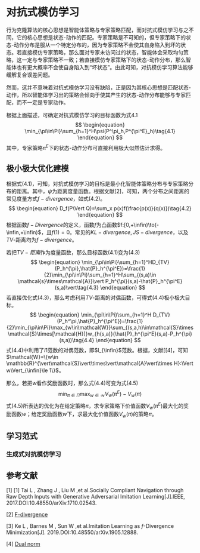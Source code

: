 # 对抗式模仿学习

行为克隆算法的核心思想是智能体策略与专家策略匹配，而对抗式模仿学习与之不同，它的核心思想是状态-动作的匹配。专家策略是不可知的，但专家策略下的状态-动作分布是服从一个特定分布的，因为专家策略不会使其自身陷入到坏的状态。若直接模仿专家策略，那么面对专家未访问过的状态，智能体会采取均匀策略，这一定与专家策略不一致；若直接模仿专家策略下的状态-动作分布，那么智能体也有更大概率不会使自身陷入到“坏状态”。由此可知，对抗模仿学习算法能够缓解复合误差问题。

然而，这并不意味着对抗式模仿学习没有缺陷，正是因为其核心思想是匹配状态-动作，所以智能体学习出的策略会倾向于使其产生的状态-动作分布能够与专家匹配，而不一定是专家动作。

根据上面描述，可确定对抗式模仿学习的目标函数为式4.1
$$
\begin{equation}
\min_{\pi\in\Pi}\sum_{h=1}^H\psi(P^\pi_h,P^{\pi^E}_h)\tag{4.1}
\end{equation}
$$
其中，专家策略$\pi^E$下的状态-动作分布可直接利用极大似然估计求得。



## 极小极大优化建模

根据式(4.1)，可知，对抗式模仿学习的目标是最小化智能体策略分布与专家策略分布的距离。其中，$\psi$为距离度量函数。根据文献[2]，可知，两个分布之间距离的常见度量方式$f-divergence$，如式(4.2)。
$$
\begin{equation}
D_f(P\Vert Q)=\sum_x p(x)f(\frac{p(x)}{q(x)})\tag{4.2}
\end{equation}
$$
根据函数$f-Divergence$的定义，函数$f$为凸函数$f:[0,+\infin)\to(-\infin,+\infin)$，且$f(1)=0$。常见的$KL-divergence,JS-divergence$，以及$TV$-距离均为$f-divergence$。

若把$TV-距离$作为度量函数，那么目标函数(4.1)变为(4.3)
$$
\begin{equation}
\min_{\pi\in\Pi}\sum_{h=1}^HD_{TV}(P_h^{\pi},\hat{P}_h^{\pi^E})=\frac{1}{2}\min_{\pi\in\Pi}\sum_{h=1}^H\sum_{(s,a)\in \mathcal{s}\times\mathcal{A}}\vert P_h^{\pi}(s,a)-\hat{P}_h^{\pi^E}(s,a)\vert\tag{4.3}
\end{equation}
$$
若直接优化式(4.3)，那么考虑利用$TV$-距离的对偶函数，可得式(4.4)极小极大目标。
$$
\begin{equation}
\min_{\pi\in\Pi}\sum_{h=1}^H D_{TV}(P_h^\pi,\hat{P}_h^{\pi^E})=\frac{1}{2}\min_{\pi\in\Pi}\max_{w\in\mathcal{W}}\sum_{(s,a,h)\in\mathcal{S}\times\mathcal{S}\times[\mathcal{H}]}w_{h(s,a)}(\hat{P}_h^{\pi^E}(s,a)-P_h^{\pi}(s,a))\tag{4.4}
\end{equation}
$$
式(4.4)中利用了$l1$范数的对偶范数，即$l_{\infin}$范数。根据，文献[[4]，可知$\mathcal{W}=\{w\in \mathbb{R}^{\vert\mathcal{S}\vert\times\vert\mathcal{A}\vert\times H}:\Vert w\Vert_{\infin}\le 1\}$。

那么，若把$w$看作奖励函数时，那么式(4.4)可变为式(4.5)
$$
\begin{equation}
\min_{\pi\in\Pi}\max_{w\in\mathcal{W}}V_{w}(\pi^{E})-V_{w}(\pi)\tag{4.5}
\end{equation}
$$
式(4.5)所表达的优化为在给定策略$\pi$，求专家策略下价值函数$V_{w}(\pi^E)$最大化的奖励函数$w$；给定奖励函数$w$下，求最大化价值函数$V_w(\pi)$的策略$\pi$。



## 学习范式

### 生成式对抗模仿学习





## 参考文献

[1] [1] Tai L , Zhang J , Liu M ,et al.Socially Compliant Navigation through Raw Depth Inputs with Generative Adversarial Imitation Learning[J].IEEE, 2017.DOI:10.48550/arXiv.1710.02543.

[2] [F-divergence](https://en.wikipedia.org/wiki/F-divergence)

[3] Ke L , Barnes M , Sun W ,et al.Imitation Learning as $f$-Divergence Minimization[J].  2019.DOI:10.48550/arXiv.1905.12888.

[4] [Dual norm](https://en.wikipedia.org/w/index.php?title=Dual_norm&oldid=1029266114)
